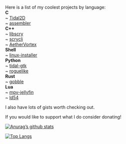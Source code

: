 Here is a list of my coolest projects by language:  
**C**  
~ [Tidal2D](https://github.com/EmperorPenguin18/tidal2d)  
~ [assembler](https://github.com/EmperorPenguin18/assembler)  
**C++**  
~ [libscry](https://github.com/EmperorPenguin18/libscry)  
~ [scrycli](https://github.com/EmperorPenguin18/scrycli)  
~ [AetherVortex](https://github.com/EmperorPenguin18/aethervortex)  
**Shell**  
~ [linux-installer](https://github.com/EmperorPenguin18/linux-installer)  
**Python**  
~ [tidal-gtk](https://github.com/EmperorPenguin18/tidal-gtk)  
~ [roguelike](https://github.com/EmperorPenguin18/roguelike)  
**Rust**  
~ [gobble](https://github.com/EmperorPenguin18/gobble)  
**Lua**  
~ [mpv-jellyfin](https://github.com/EmperorPenguin18/mpv-jellyfin)  
~ [ld54](https://github.com/EmperorPenguin18/ld54)  

I also have lots of gists worth checking out.

If you would like to support what I do consider donating!

[![Anurag’s github stats](https://github-readme-stats.vercel.app/api?username=EmperorPenguin18)](https://github.com/EmperorPenguin18)

[![Top Langs](https://github-readme-stats.vercel.app/api/top-langs/?username=EmperorPenguin18&layout=compact)](https://github.com/EmperorPenguin18)
